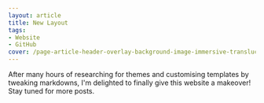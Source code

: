 ```yaml
---
layout: article
title: New Layout
tags:
- Website
- GitHub
cover: /page-article-header-overlay-background-image-immersive-translucent-header.jpg
---
```


After many hours of researching for themes and customising templates by tweaking markdowns, I'm  delighted to finally give this website a makeover! Stay tuned for more posts.